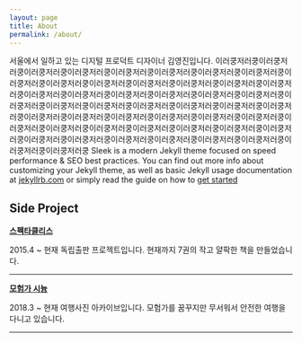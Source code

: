 ```yaml
---
layout: page
title: About
permalink: /about/
---
```


서울에서 일하고 있는 디지털 프로덕트 디자이너 김영진입니다.
이러쿵저러쿵이러쿵저러쿵이러쿵저러쿵이러쿵저러쿵이러쿵저러쿵이러쿵저러쿵이러쿵저러쿵이러쿵저러쿵이러쿵저러쿵이러쿵저러쿵이러쿵저러쿵이러쿵저러쿵이러쿵저러쿵이러쿵저러쿵이러쿵저러쿵이러쿵저러쿵이러쿵저러쿵이러쿵저러쿵이러쿵저러쿵이러쿵저러쿵이러쿵저러쿵이러쿵저러쿵이러쿵저러쿵이러쿵저러쿵이러쿵저러쿵이러쿵저러쿵이러쿵저러쿵이러쿵저러쿵이러쿵저러쿵이러쿵저러쿵이러쿵저러쿵이러쿵저러쿵이러쿵저러쿵이러쿵저러쿵이러쿵저러쿵이러쿵저러쿵이러쿵저러쿵이러쿵저러쿵이러쿵저러쿵이러쿵저러쿵이러쿵저러쿵이러쿵저러쿵이러쿵저러쿵이러쿵저러쿵이러쿵저러쿵이러쿵저러쿵이러쿵저러쿵이러쿵저러쿵이러쿵저러쿵
Sleek is a modern Jekyll theme focused on speed performance & SEO best practices. You can find out more info about customizing your Jekyll theme, as well as basic Jekyll usage documentation at [jekyllrb.com](http://jekyllrb.com/) or simply read the guide on how to [get started](/getting-started)



## Side Project


**[스펙타클리스](http://spectacleless.com)**

2015.4 ~ 현재
독립출판 프로젝트입니다. 현재까지 7권의 작고 얄팍한 책을 만들었습니다.

***

**[모험가 시늉](https://www.flickr.com/photos/favoritetime)**

2018.3 ~ 현재
여행사진 아카이브입니다. 모험가를 꿈꾸지만 무서워서 안전한 여행을 다니고 있습니다.

***

